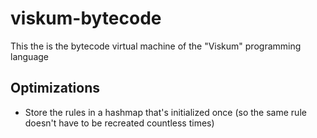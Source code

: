 # viskum-bytecode

This the is the bytecode virtual machine of the "Viskum" programming language

## Optimizations

- Store the rules in a hashmap that's initialized once (so the same rule doesn't have to be recreated countless times)
